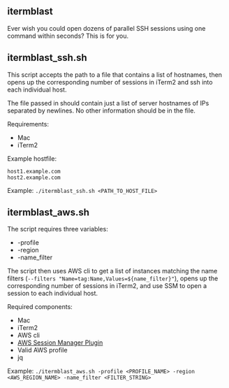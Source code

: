 itermblast
----------

Ever wish you could open dozens of parallel SSH sessions using one command within seconds? This is for you.

itermblast_ssh.sh
-----------------

This script accepts the path to a file that contains a list of hostnames, then opens up the corresponding number of sessions in iTerm2 and ssh into each individual host.

The file passed in should contain just a list of server hostnames of IPs separated by newlines. No other information should be in the file.

Requirements:

* Mac
* iTerm2

Example hostfile:

```
host1.example.com
host2.example.com
```

Example: `./itermblast_ssh.sh <PATH_TO_HOST_FILE>`

itermblast_aws.sh
-----------------

The script requires three variables:

* -profile
* -region
* -name_filter

The script then uses AWS cli to get a list of instances matching the name filters (`--filters "Name=tag:Name,Values=${name_filter}"`), opens up the corresponding number of sessions in iTerm2, and use SSM to open a session to each individual host.

Required components:

* Mac
* iTerm2
* AWS cli
* [AWS Session Manager Plugin](https://docs.aws.amazon.com/systems-manager/latest/userguide/session-manager-working-with-install-plugin.html)
* Valid AWS profile
* jq

Example: `./itermblast_aws.sh -profile <PROFILE_NAME> -region <AWS_REGION_NAME> -name_filter <FILTER_STRING>`
